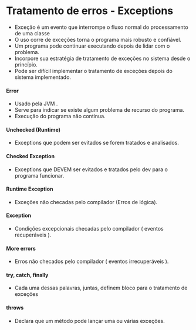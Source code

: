 # Tratamento de erros -  Exceptions 

- Exceção é um evento que interrompe o fluxo normal do processamento de uma classe
- O uso corre de exceções torna o programa mais robusto e confiável.
- Um programa pode continuar executando depois de lidar com o problema.
- Incorpore sua estratégia de tratamento de exceções no sistema desde o princípio.
- Pode ser difícil implementar o tratamento de exceções depois do sistema implementado.

#### Error 
* Usado pela JVM .
* Serve para indicar se existe algum problema de recurso do programa.
* Execução do programa não continua.

#### Unchecked (Runtime) 
* Exceptions que podem ser evitados se forem tratados e analisados.

#### Checked Exception
* Exceptions que DEVEM ser evitados e tratados pelo dev para o programa funcionar.

#### Runtime Exception
* Exceções não checadas pelo compilador (Erros de lógica).

#### Exception 
* Condições excepcionais checadas pelo compilador ( eventos recuperáveis ).

#### More errors 
* Erros não checados pelo compilador ( eventos irrecuperáveis ).

#### try, catch, finally
* Cada uma dessas palavras, juntas, definem bloco para o tratamento de exceções

#### throws
* Declara que um método pode lançar uma ou várias exceções.